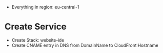 * Everything in region: eu-central-1

# Create Service

* Create Stack: website-ide
* Create CNAME entry in DNS from DomainName to CloudFront Hostname